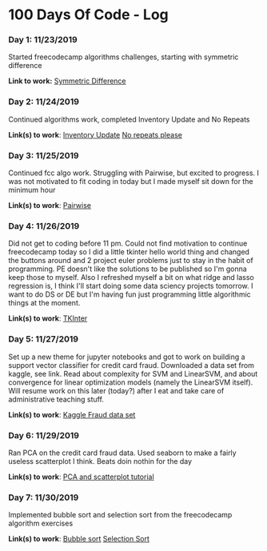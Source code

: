 # 100 Days Of Code - Log

### Day 1: 11/23/2019 

Started freecodecamp algorithms challenges, starting with symmetric difference

**Link to work:** [Symmetric Difference](https://www.freecodecamp.org/learn/coding-interview-prep/algorithms/find-the-symmetric-difference)

### Day 2: 11/24/2019

Continued algorithms work, completed Inventory Update and No Repeats

**Link(s) to work**: [Inventory Update](https://www.freecodecamp.org/learn/coding-interview-prep/algorithms/inventory-update)
[No repeats please](https://www.freecodecamp.org/learn/coding-interview-prep/algorithms/no-repeats-please)


### Day 3: 11/25/2019

Continued fcc algo work. Struggling with Pairwise, but excited to progress. I was not motivated to fit coding in today but I made myself sit down for the minimum hour

**Link(s) to work**: [Pairwise](https://www.freecodecamp.org/learn/coding-interview-prep/algorithms/pairwise)


### Day 4: 11/26/2019

Did not get to coding before 11 pm. Could not find motivation to continue freecodecamp today so I did a little tkinter hello world thing and changed the buttons around and 2 project euler problems just to stay in the habit of programming. PE doesn't like the solutions to be published so I'm gonna keep those to myself.
Also I refreshed myself a bit on what ridge and lasso regression is, I think I'll start doing some data sciency projects tomorrow. I want to do DS or DE but I'm having fun just programming little algorithmic things at the moment.

**Link(s) to work**: [TKInter](https://docs.python.org/3/library/tkinter.html#a-simple-hello-world-program)

### Day 5: 11/27/2019

Set up a new theme for jupyter notebooks and got to work on building a support vector classifier for credit card fraud. Downloaded a data set from kaggle, see link. Read about complexity for SVM and LinearSVM, and about convergence for linear optimization models (namely the LinearSVM itself). Will resume work on this later (today?) after I eat and take care of administrative teaching stuff.

**Link(s) to work**: [Kaggle Fraud data set](https://www.kaggle.com/mlg-ulb/creditcardfraud)

### Day 6: 11/29/2019

Ran PCA on the credit card fraud data. Used seaborn to make a fairly useless scatterplot I think. Beats doin nothin for the day

**Link(s) to work**: [PCA and scatterplot tutorial](https://towardsdatascience.com/visualising-high-dimensional-datasets-using-pca-and-t-sne-in-python-8ef87e7915b)

### Day 7: 11/30/2019

Implemented bubble sort and selection sort from the freecodecamp algorithm exercises

**Link(s) to work**: [Bubble sort](https://www.freecodecamp.org/learn/coding-interview-prep/algorithms/implement-bubble-sort)
[Selection Sort](https://www.freecodecamp.org/learn/coding-interview-prep/algorithms/implement-selection-sort)

